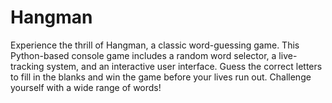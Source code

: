 # Hangman
Experience the thrill of Hangman, a classic word-guessing game. This Python-based console game includes a random word selector, a live-tracking system, and an interactive user interface. Guess the correct letters to fill in the blanks and win the game before your lives run out. Challenge yourself with a wide range of words!
